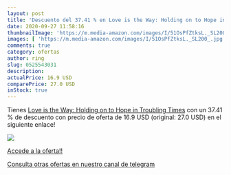 ```yaml
---
layout: post
title: 'Descuento del 37.41 % en Love is the Way: Holding on to Hope in T'
date: 2020-09-27 11:58:16
thumbnailImage: 'https://m.media-amazon.com/images/I/51OsPfZtksL._SL200_.jpg'
images: [ 'https://m.media-amazon.com/images/I/51OsPfZtksL._SL200_.jpg' ]
comments: true
category: ofertas
author: ring
slug: 0525543031
description:
actualPrice: 16.9 USD
comparePrice: 27.0 USD
inStock: true
---
```


Tienes [Love is the Way: Holding on to Hope in Troubling Times](https://www.amazon.com/dp/0525543031/?tag=redken08-20) con un 37.41 % de descuento con precio de oferta de 16.9 USD (original: 27.0 USD) en el siguiente enlace!

[![](https://m.media-amazon.com/images/I/51OsPfZtksL._SL200_.jpg)](https://www.amazon.com/dp/0525543031/?tag=redken08-20)

[Accede a la oferta!!](https://www.amazon.com/dp/0525543031/?tag=redken08-20)

[Consulta otras ofertas en nuestro canal de telegram](https://t.me/s/ofertas25)
